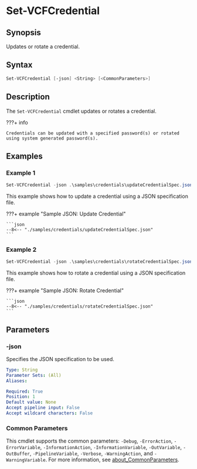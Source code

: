 # Set-VCFCredential

## Synopsis

Updates or rotate a credential.

## Syntax

```powershell
Set-VCFCredential [-json] <String> [<CommonParameters>]
```

## Description

The `Set-VCFCredential` cmdlet updates or rotates a credential.

???+ info

    Credentials can be updated with a specified password(s) or rotated using system generated password(s).

## Examples

### Example 1

```powershell
Set-VCFCredential -json .\samples\credentials\updateCredentialSpec.json
```

This example shows how to update a credential using a JSON specification file.

???+ example "Sample JSON: Update Credential"

    ```json
    --8<-- "./samples/credentials/updateCredentialSpec.json"
    ```

### Example 2

```powershell
Set-VCFCredential -json .\samples\credentials\rotateCredentialSpec.json
```

This example shows how to rotate a credential using a JSON specification file.

???+ example "Sample JSON: Rotate Credential"

    ```json
    --8<-- "./samples/credentials/rotateCredentialSpec.json"
    ```

## Parameters

### -json

Specifies the JSON specification to be used.

```yaml
Type: String
Parameter Sets: (All)
Aliases:

Required: True
Position: 1
Default value: None
Accept pipeline input: False
Accept wildcard characters: False
```

### Common Parameters

This cmdlet supports the common parameters: `-Debug`, `-ErrorAction`, `-ErrorVariable`, `-InformationAction`, `-InformationVariable`, `-OutVariable`, `-OutBuffer`, `-PipelineVariable`, `-Verbose`, `-WarningAction`, and `-WarningVariable`. For more information, see [about_CommonParameters](http://go.microsoft.com/fwlink/?LinkID=113216).
